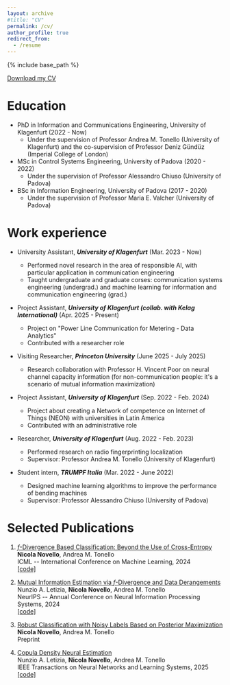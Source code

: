 ```yaml
---
layout: archive
#title: "CV"
permalink: /cv/
author_profile: true
redirect_from:
  - /resume
---
```


{% include base_path %}

<a href="https://raw.githubusercontent.com/nicolaNovello/nicolaNovello.github.io/master/assets/Nicola_Novello_CV.pdf" download="Nicola_Novello_CV.pdf">Download my CV</a>


Education
======
* PhD in Information and Communications Engineering, University of Klagenfurt (2022 - Now)
    - Under the supervision of Professor Andrea M. Tonello (University of Klagenfurt) and the co-supervision of Professor Deniz Gündüz (Imperial College of London)
* MSc in Control Systems Engineering, University of Padova (2020 - 2022)
    - Under the supervision of Professor Alessandro Chiuso (University of Padova)
* BSc in Information Engineering, University of Padova (2017 - 2020)
    - Under the supervision of Professor Maria E. Valcher (University of Padova)

Work experience
======

* University Assistant, ***University of Klagenfurt*** (Mar. 2023 - Now)
  * Performed novel research in the area of responsible AI, with particular application in communication engineering
  * Taught undergraduate and graduate corses: communication systems engineering (undergrad.) and machine learning for information and communication engineering (grad.)
 
* Project Assistant, ***University of Klagenfurt (collab. with Kelag International)***
  (Apr. 2025 - Present)   
  * Project on "Power Line Communication for Metering - Data Analytics"
  * Contributed with a researcher role

* Visiting Researcher, ***Princeton University***
  (June 2025 - July 2025)
  * Research collaboration with Professor H. Vincent Poor on neural channel capacity information (for non-communication people: it's a scenario of mutual information maximization)

* Project Assistant, ***University of Klagenfurt***
  (Sep. 2022 - Feb. 2024)
  * Project about creating a Network of competence on Internet of Things (NEON) with universities in Latin America
  * Contributed with an administrative role
 
* Researcher, ***University of Klagenfurt***
  (Aug. 2022 - Feb. 2023)
  * Performed research on radio fingerprinting localization
  * Supervisor: Professor Andrea M. Tonello (University of Klagenfurt)

* Student intern, ***TRUMPF Italia***
  (Mar. 2022 - June 2022)
  * Designed machine learning algorithms to improve the performance of bending machines
  * Supervisor: Professor Alessandro Chiuso (University of Padova)


  
Selected Publications
======
1.  [$f$-Divergence Based Classification: Beyond the Use of Cross-Entropy](https://proceedings.mlr.press/v235/novello24a.html)                         
**Nicola Novello**, Andrea M. Tonello                                      
ICML -- International Conference on Machine Learning, 2024                     
[[code]](https://github.com/nicolaNovello/discriminative-classification-fDiv)

2.  [Mutual Information Estimation via $f$-Divergence and Data Derangements](https://arxiv.org/abs/2305.20025)                       
Nunzio A. Letizia, **Nicola Novello**, Andrea M. Tonello       
NeurIPS -- Annual Conference on Neural Information Processing Systems, 2024                                                         
[[code]](https://github.com/nicolaNovello/fDIME)

3. [Robust Classification with Noisy Labels Based on Posterior Maximization](https://arxiv.org/abs/2504.06805)      
**Nicola Novello**, Andrea M. Tonello       
Preprint

4.  [Copula Density Neural Estimation](https://ieeexplore.ieee.org/abstract/document/11089969)                       
Nunzio A. Letizia, **Nicola Novello**, Andrea M. Tonello       
IEEE Transactions on Neural Networks and Learning Systems, 2025                                                         
[[code]](https://github.com/nicolaNovello/CODINE-copula-estimator)

